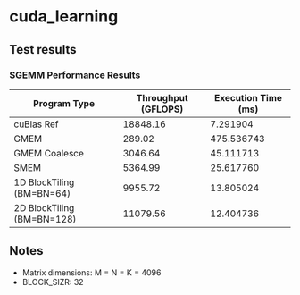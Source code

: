 # cuda_learning

## Test results

### SGEMM Performance Results

| Program Type | Throughput (GFLOPS) | Execution Time (ms) |
|--------------|---------------------|---------------------|
| cuBlas Ref | 18848.16 | 7.291904 |
| GMEM | 289.02 | 475.536743 |
| GMEM Coalesce | 3046.64 | 45.111713 |
| SMEM | 5364.99 | 25.617760 |
| 1D BlockTiling (BM=BN=64) | 9955.72 | 13.805024 |
| 2D BlockTiling (BM=BN=128) | 11079.56 | 12.404736 |


## Notes
- Matrix dimensions: M = N = K = 4096
- BLOCK_SIZR: 32
